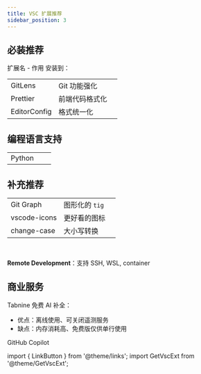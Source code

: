 ```yaml
---
title: VSC 扩展推荐
sidebar_position: 3
---
```


 <div className="no-table-header no-table-border">

## 必装推荐

扩展名 - 作用 安装到：

|              |                |                                                    |
| ------------ | -------------- | -------------------------------------------------- |
| GitLens      | Git 功能强化   | <GetVscExt small id="eamodio.gitlens" />           |
| Prettier     | 前端代码格式化 | <GetVscExt small id="esbenp.prettier-vscode" />    |
| EditorConfig | 格式统一化     | <GetVscExt small id="EditorConfig.EditorConfig" /> |

## 编程语言支持

|        |                                           |     |
| ------ | ----------------------------------------- | --- |
| Python | <GetVscExt small id="ms-python.python" /> |

## 补充推荐

|              |                |                                                         |
| ------------ | -------------- | ------------------------------------------------------- |
| Git Graph    | 图形化的 `tig` | <GetVscExt small id="mhutchie.git-graph" />             |
| vscode-icons | 更好看的图标   | <GetVscExt small id="vscode-icons-team.vscode-icons" /> |
| change-case  | 大小写转换     | <GetVscExt small id="wmaurer.change-case" />            |

<br/>

**Remote Development**：支持 SSH, WSL, container

<GetVscExt id="ms-vscode-remote.vscode-remote-extensionpack" msOnly />

<!-- vscode-icons 安装后，右下角 Active 按钮激活 -->

</div>

## 商业服务

Tabnine 免费 AI 补全：

- 优点：离线使用、可关闭遥测服务
- 缺点：内存消耗高、免费版仅供单行使用

<GetVscExt id="tabnine.tabnine-vscode"/>

GitHub Copilot

<GetVscExt id="GitHub.copilot" msOnly />

import { LinkButton } from '@theme/links';
import GetVscExt from '@theme/GetVscExt';
